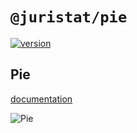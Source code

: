 # `@juristat/pie`

[![version](https://img.shields.io/npm/v/@juristat/pie.svg?style=flat-square)](https://www.npmjs.com/package/@juristat/pie)

## Pie

[documentation](http://nivo.rocks/#/pie)

![Pie](./doc/pie.png)
